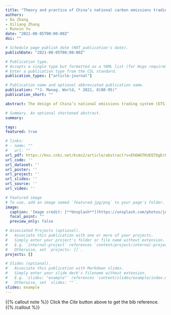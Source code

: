 ```yaml
---
title: "Theory and practice of China’s national carbon emissions trading system"
authors:
- Da Zhang
- Xiliang Zhang
- Runxin Yu
date: "2021-08-05T00:00:00Z"
doi: ""

# Schedule page publish date (NOT publication's date).
publishDate: "2021-08-05T00:00:00Z"

# Publication type.
# Accepts a single type but formatted as a YAML list (for Hugo requirements).
# Enter a publication type from the CSL standard.
publication_types: ["article-journal"]

# Publication name and optional abbreviated publication name.
publication: "*J. Manag. World, * 2021, 8(80-95)"
publication_short: ""

abstract: The design of China’s national emissions trading system (ETS) needs to incorporate economic theory and international experiences, but more importantly, should fully consider China’s current situation to develop an ETS with Chinese characteristics. At the initial phase, China’s national ETS is a rate-based rather than mass-based system. It is essentially a multi-sector tradable performance standard and will serve as a tax or subsidy for different activities. China’s national ETS has a flexible cap associated with actual output of covered sectors, rather than a fixed cap. Covered emissions of regulated firms include both direct emissions and indirect emissions associated with electricity and heat consumed. During the 14th Five-Year Plan period, China’s national ETS should strive to achieve a full coverage of eight key energy-intensive and emissions-intensive industries, with the cap and benchmarks set following the principle of “strictly controlling emissions increase”, so as to facilitate carbon peaking before 2030. During the 15th Five-Year Plan period, sector and firm coverage of the national ETS should be further expanded. The cap setting and benchmark would be determined following the principle of “steadily decreasing emissions”. The proportion of permits for auction would be gradually increased, promoting the role of the national ETS in achieving carbon peaking and carbon neutrality.

# Summary. An optional shortened abstract.
summary:

tags:
featured: true

# links:
# - name: ""
#   url: ""
url_pdf: https://kns.cnki.net/kcms2/article/abstract?v=Eh6WGTKUEQT8gErLh8ruAeb5XYHppAGILhwLFIkrh75kzVwfEXBArFzMToVm0qRVtOHXsjx2EGKDMjenMh-9oJAiDNDFQOWAAKElg7nYT9IKxA3wn37e1CGkQMqtvTgQy0224xqVLCKS5RYELAclIqTkJmFcYmwDbxixlQOXK3SqZ7K4mht2qg==&uniplatform=NZKPT&language=CHS
url_code: ''
url_dataset: ''
url_poster: ''
url_project: ''
url_slides: ''
url_source: ''
url_video: ''

# Featured image
# To use, add an image named `featured.jpg/png` to your page's folder. 
image:
  caption: 'Image credit: [**Unsplash**](https://unsplash.com/photos/jdD8gXaTZsc)'
  focal_point: ""
  preview_only: false

# Associated Projects (optional).
#   Associate this publication with one or more of your projects.
#   Simply enter your project's folder or file name without extension.
#   E.g. `internal-project` references `content/project/internal-project/index.md`.
#   Otherwise, set `projects: []`.
projects: []

# Slides (optional).
#   Associate this publication with Markdown slides.
#   Simply enter your slide deck's filename without extension.
#   E.g. `slides: "example"` references `content/slides/example/index.md`.
#   Otherwise, set `slides: ""`.
slides: example
---
```


{{% callout note %}}
Click the *Cite* button above to get the bib reference.
{{% /callout %}}

